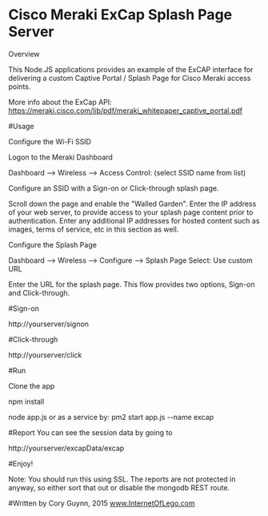 # Cisco Meraki ExCap Splash Page Server

Overview

This Node.JS applications provides an example of the ExCAP interface for delivering a custom Captive Portal / Splash Page for Cisco Meraki access points.

More info about the ExCap API: https://meraki.cisco.com/lib/pdf/meraki_whitepaper_captive_portal.pdf

#Usage

Configure the Wi-Fi SSID

Logon to the Meraki Dashboard

Dashboard --> Wireless --> Access Control: (select SSID name from list)

Configure an SSID with a Sign-on or Click-through splash page.

Scroll down the page and enable the "Walled Garden". Enter the IP address of your web server, to provide access to your splash page content prior to authentication. Enter any additional IP addresses for hosted content such as images, terms of service, etc in this section as well.

Configure the Splash Page

Dashboard --> Wireless --> Configure --> Splash Page Select: Use custom URL

Enter the URL for the splash page. This flow provides two options, Sign-on and Click-through.

#Sign-on

http://yourserver/signon


#Click-through

http://yourserver/click


#Run


Clone the app

npm install

node app.js        or as a service by:  pm2 start app.js --name excap
   

#Report
You can see the session data by going to

http://yourserver/excapData/excap

#Enjoy!

Note: You should run this using SSL. The reports are not protected in anyway, so either sort that out or disable the mongodb REST route.


#Written by
Cory Guynn, 2015
www.InternetOfLego.com


